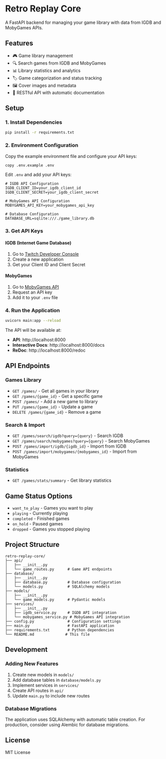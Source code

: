 # Retro Replay Core

A FastAPI backend for managing your game library with data from IGDB and MobyGames APIs.

## Features

- 🎮 Game library management
- 🔍 Search games from IGDB and MobyGames
- 📊 Library statistics and analytics
- 🏷️ Game categorization and status tracking
- 🖼️ Cover images and metadata
- 📱 RESTful API with automatic documentation

## Setup

### 1. Install Dependencies

```bash
pip install -r requirements.txt
```

### 2. Environment Configuration

Copy the example environment file and configure your API keys:

```bash
copy .env.example .env
```

Edit `.env` and add your API keys:

```env
# IGDB API Configuration
IGDB_CLIENT_ID=your_igdb_client_id
IGDB_CLIENT_SECRET=your_igdb_client_secret

# MobyGames API Configuration
MOBYGAMES_API_KEY=your_mobygames_api_key

# Database Configuration
DATABASE_URL=sqlite:///./game_library.db
```

### 3. Get API Keys

#### IGDB (Internet Game Database)
1. Go to [Twitch Developer Console](https://dev.twitch.tv/console)
2. Create a new application
3. Get your Client ID and Client Secret

#### MobyGames
1. Go to [MobyGames API](https://www.mobygames.com/info/api)
2. Request an API key
3. Add it to your `.env` file

### 4. Run the Application

```bash
uvicorn main:app --reload
```

The API will be available at:
- **API**: http://localhost:8000
- **Interactive Docs**: http://localhost:8000/docs
- **ReDoc**: http://localhost:8000/redoc

## API Endpoints

### Games Library
- `GET /games/` - Get all games in your library
- `GET /games/{game_id}` - Get a specific game
- `POST /games/` - Add a new game to library
- `PUT /games/{game_id}` - Update a game
- `DELETE /games/{game_id}` - Remove a game

### Search & Import
- `GET /games/search/igdb?query={query}` - Search IGDB
- `GET /games/search/mobygames?query={query}` - Search MobyGames
- `POST /games/import/igdb/{igdb_id}` - Import from IGDB
- `POST /games/import/mobygames/{mobygames_id}` - Import from MobyGames

### Statistics
- `GET /games/stats/summary` - Get library statistics

## Game Status Options

- `want_to_play` - Games you want to play
- `playing` - Currently playing
- `completed` - Finished games
- `on_hold` - Paused games
- `dropped` - Games you stopped playing

## Project Structure

```
retro-replay-core/
├── api/
│   ├── __init__.py
│   └── game_routes.py      # Game API endpoints
├── database/
│   ├── __init__.py
│   ├── database.py         # Database configuration
│   └── models.py           # SQLAlchemy models
├── models/
│   ├── __init__.py
│   └── game_models.py      # Pydantic models
├── services/
│   ├── __init__.py
│   ├── igdb_service.py     # IGDB API integration
│   └── mobygames_service.py # MobyGames API integration
├── config.py               # Configuration settings
├── main.py                 # FastAPI application
├── requirements.txt        # Python dependencies
└── README.md              # This file
```

## Development

### Adding New Features

1. Create new models in `models/`
2. Add database tables in `database/models.py`
3. Implement services in `services/`
4. Create API routes in `api/`
5. Update `main.py` to include new routes

### Database Migrations

The application uses SQLAlchemy with automatic table creation. For production, consider using Alembic for database migrations.

## License

MIT License
